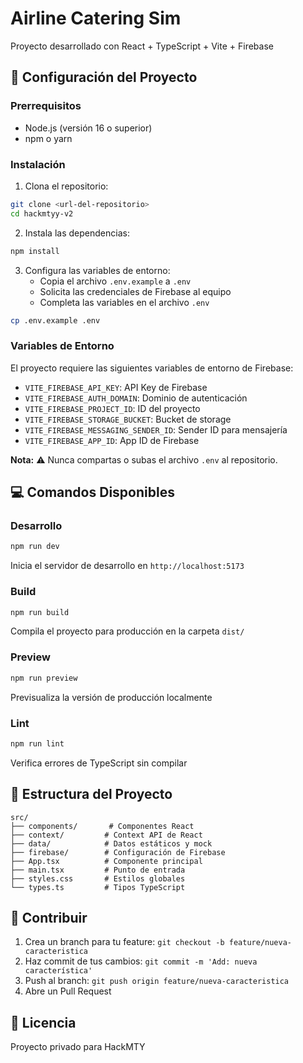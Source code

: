 # Airline Catering Sim

Proyecto desarrollado con React + TypeScript + Vite + Firebase

## 🚀 Configuración del Proyecto

### Prerrequisitos

- Node.js (versión 16 o superior)
- npm o yarn

### Instalación

1. Clona el repositorio:
```bash
git clone <url-del-repositorio>
cd hackmtyy-v2
```

2. Instala las dependencias:
```bash
npm install
```

3. Configura las variables de entorno:
   - Copia el archivo `.env.example` a `.env`
   - Solicita las credenciales de Firebase al equipo
   - Completa las variables en el archivo `.env`

```bash
cp .env.example .env
```

### Variables de Entorno

El proyecto requiere las siguientes variables de entorno de Firebase:

- `VITE_FIREBASE_API_KEY`: API Key de Firebase
- `VITE_FIREBASE_AUTH_DOMAIN`: Dominio de autenticación
- `VITE_FIREBASE_PROJECT_ID`: ID del proyecto
- `VITE_FIREBASE_STORAGE_BUCKET`: Bucket de storage
- `VITE_FIREBASE_MESSAGING_SENDER_ID`: Sender ID para mensajería
- `VITE_FIREBASE_APP_ID`: App ID de Firebase

**Nota:** ⚠️ Nunca compartas o subas el archivo `.env` al repositorio.

## 💻 Comandos Disponibles

### Desarrollo
```bash
npm run dev
```
Inicia el servidor de desarrollo en `http://localhost:5173`

### Build
```bash
npm run build
```
Compila el proyecto para producción en la carpeta `dist/`

### Preview
```bash
npm run preview
```
Previsualiza la versión de producción localmente

### Lint
```bash
npm run lint
```
Verifica errores de TypeScript sin compilar

## 📁 Estructura del Proyecto

```
src/
├── components/       # Componentes React
├── context/         # Context API de React
├── data/            # Datos estáticos y mock
├── firebase/        # Configuración de Firebase
├── App.tsx          # Componente principal
├── main.tsx         # Punto de entrada
├── styles.css       # Estilos globales
└── types.ts         # Tipos TypeScript
```

## 🤝 Contribuir

1. Crea un branch para tu feature: `git checkout -b feature/nueva-caracteristica`
2. Haz commit de tus cambios: `git commit -m 'Add: nueva característica'`
3. Push al branch: `git push origin feature/nueva-caracteristica`
4. Abre un Pull Request

## 📝 Licencia

Proyecto privado para HackMTY
